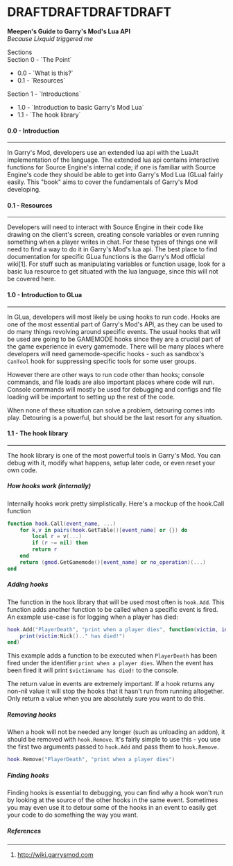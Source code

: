 # DRAFTDRAFTDRAFTDRAFT

__Meepen's Guide to Garry's Mod's Lua API__  
*Because Lixquid triggered me*


Sections  
Section 0 - \`The Point\`
-  0.0 - \`What is this?\`
-  0.1 - \`Resources\`

Section 1 - \`Introductions\`
-  1.0 - \`Introduction to basic Garry's Mod Lua\`
-  1.1 - \`The hook library\`  




#### 0.0 - Introduction
-----------------------
In Garry's Mod, developers use an extended lua api with the LuaJit implementation of the language. The extended lua api contains interactive functions for Source Engine's internal code; if one is familiar with Source Engine's code they should be able to get into Garry's Mod Lua (GLua) fairly easily. This "book" aims to cover the fundamentals of Garry's Mod developing.

#### 0.1 - Resources
--------------------
Developers will need to interact with Source Engine in their code like drawing on the client's screen, creating console variables or even running something when a player writes in chat. For these types of things one will need to find a way to do it in Garry's Mod's lua api. The best place to find documentation for specific GLua functions is the Garry's Mod official wiki[1]. For stuff such as manipulating variables or function usage, look for a basic lua resource to get situated with the lua language, since this will not be covered here.


#### 1.0 - Introduction to GLua
-------------------------------

In GLua, developers will most likely be using hooks to run code. Hooks are one of the most essential part of Garry's Mod's API, as they can be used to do many things revolving around specific events. The usual hooks that will be used are going to be GAMEMODE hooks since they are a crucial part of the game experience in every gamemode. There will be many places where developers will need gamemode-specific hooks - such as sandbox's `CanTool` hook for suppressing specific tools for some user groups. 

However there are other ways to run code other than hooks; console commands, and file loads are also important places where code will run. Console commands will mostly be used for debugging and configs and file loading will be important to setting up the rest of the code.

When none of these situation can solve a problem, detouring comes into play. Detouring is a powerful, but should be the last resort for any situation.

#### 1.1 - The hook library
---------------------------
The hook library is one of the most powerful tools in Garry's Mod. You can debug with it, modify what happens, setup later code, or even reset your own code.

##### How hooks work (internally)
Internally hooks work pretty simplistically. Here's a mockup of the hook.Call function
```lua
function hook.Call(event_name, ...)
    for k,v in pairs(hook.GetTable()[event_name] or {}) do
        local r = v(...)
        if (r ~= nil) then
        return r
    end
    return (gmod.GetGamemode()[event_name] or no_operation)(...)
end
```

##### Adding hooks 
The function in the `hook` library that will be used most often is `hook.Add`. This function adds another function to be called when a specific event is fired. An example use-case is for logging when a player has died:
```lua
hook.Add("PlayerDeath", "print when a player dies", function(victim, inflictor, attacker)
    print(victim:Nick().." has died!")
end)
```
This example adds a function to be executed when `PlayerDeath` has been fired under the identifier `print when a player dies`. When the event has been fired it will print `$victimname has died!` to the console.

The return value in events are extremely important. If a hook returns any non-nil value it will stop the hooks that it hasn't run from running altogether. Only return a value when you are absolutely sure you want to do this.

##### Removing hooks
When a hook will not be needed any longer (such as unloading an addon), it should be removed with `hook.Remove`. It's fairly simple to use this - you use the first two arguments passed to `hook.Add` and pass them to `hook.Remove`.
```lua
hook.Remove("PlayerDeath", "print when a player dies")
```

##### Finding hooks
Finding hooks is essential to debugging, you can find why a hook won't run by looking at the source of the other hooks in the same event. Sometimes you may even use it to detour some of the hooks in an event to easily get your code to do something the way you want.



##### References
----------------

1. http://wiki.garrysmod.com
